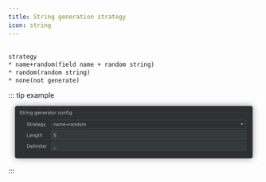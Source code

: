 ```yaml
---
title: String generation strategy
icon: string
---
```

## 
```
strategy
* name+random(field name + random string)
* random(random string)
* none(not generate)
```

::: tip example
![](../../../.vuepress/public/img/stringGenerate_en.png)
:::